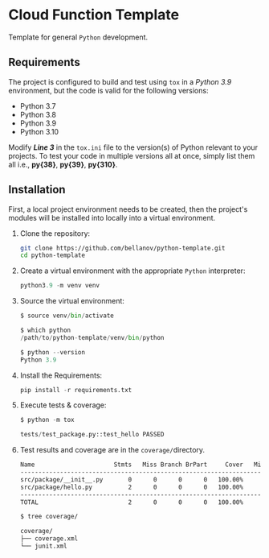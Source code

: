 # Cloud Function Template

Template for general `Python` development.

## Requirements

The project is configured to build and test using `tox` in a _Python 3.9_ environment, but the code is valid for the following versions:

- Python 3.7
- Python 3.8
- Python 3.9
- Python 3.10

Modify ***Line 3*** in the `tox.ini` file to the version(s) of Python relevant to your projects. To test your code in multiple versions all at once, simply list them all i.e., **py{38}**, **py{39}**, **py{310}**.

## Installation

First, a local project environment needs to be created, then the project's modules will be installed into locally into a virtual environment.

1. Clone the repository:

   ```sh
   git clone https://github.com/bellanov/python-template.git
   cd python-template
   ```

1. Create a virtual environment with the appropriate `Python` interpreter:

   ```python
   python3.9 -m venv venv
   ```

1. Source the virtual environment:

   ```python
   $ source venv/bin/activate

   $ which python
   /path/to/python-template/venv/bin/python

   $ python --version
   Python 3.9
   ```

1. Install the Requirements:

   ```python
   pip install -r requirements.txt
   ```

1. Execute tests & coverage:

   ```python
   $ python -m tox

   tests/test_package.py::test_hello PASSED                               [100%]

   ```

1. Test results and coverage are in the `coverage/`directory.

   ```sh
   Name                      Stmts   Miss Branch BrPart     Cover   Missing
   ------------------------------------------------------------------------
   src/package/__init__.py       0      0      0      0   100.00%
   src/package/hello.py          2      0      0      0   100.00%
   ------------------------------------------------------------------------
   TOTAL                         2      0      0      0   100.00%

   $ tree coverage/

   coverage/
   ├── coverage.xml
   └── junit.xml

   ```
